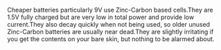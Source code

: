 Cheaper batteries particularly 9V use Zinc-Carbon based cells.They are 1.5V fully charged but are very low in total power and provide low current.They also decay quickly when not being used, so older unused Zinc-Carbon batteries are usually near dead.They are slightly irritating if you get the contents on your bare skin, but nothing to be alarmed about.